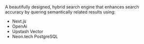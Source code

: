 A beautifully designed, hybrid search engine that enhances search accuracy by quering semantically related results using:
- Next.js
- OpenAi
- Upstash Vector
- Neon.tech PostgreSQL
